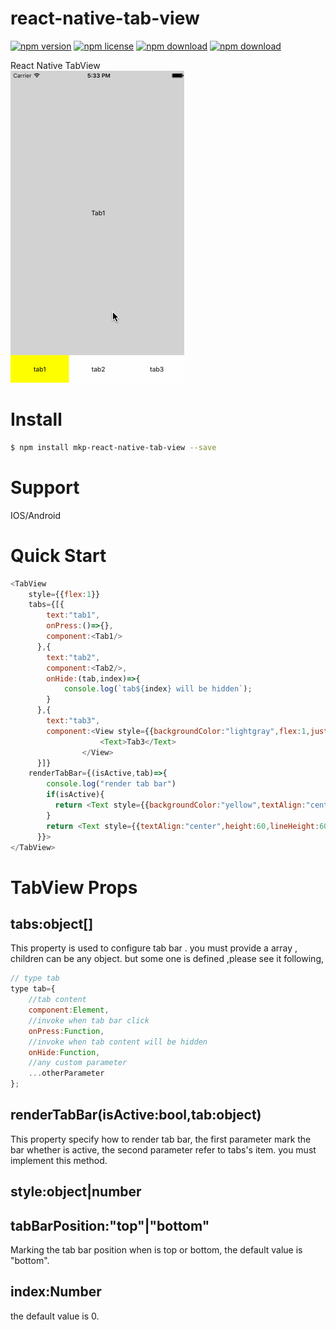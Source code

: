 # react-native-tab-view

<!-- badge -->
[![npm version](https://img.shields.io/npm/v/mkp-react-native-tab-view.svg)](https://www.npmjs.com/package/mkp-react-native-tab-view)
[![npm license](https://img.shields.io/npm/l/mkp-react-native-tab-view.svg)](https://www.npmjs.com/package/mkp-react-native-tab-view)
[![npm download](https://img.shields.io/npm/dm/mkp-react-native-tab-view.svg)](https://www.npmjs.com/package/mkp-react-native-tab-view)
[![npm download](https://img.shields.io/npm/dt/mkp-react-native-tab-view.svg)](https://www.npmjs.com/package/mkp-react-native-tab-view)
<!-- endbadge -->

React Native TabView<br/>
<img src="https://raw.githubusercontent.com/MonkeyKingPlus/react-native-tab-view/master/test/screenshot/react-native-tab-view-demo.gif"/>

# Install
```bash
$ npm install mkp-react-native-tab-view --save
```

# Support
IOS/Android

# Quick Start
```javascript
<TabView
    style={{flex:1}}
    tabs={[{
        text:"tab1",
        onPress:()=>{},
        component:<Tab1/>
      },{
        text:"tab2",
        component:<Tab2/>,
        onHide:(tab,index)=>{
        	console.log(`tab${index} will be hidden`);
        }
      },{
        text:"tab3",
        component:<View style={{backgroundColor:"lightgray",flex:1,justifyContent:"center",alignItems:"center"}}>
                    <Text>Tab3</Text>
                </View>
      }]}
    renderTabBar={(isActive,tab)=>{
        console.log("render tab bar")
        if(isActive){
          return <Text style={{backgroundColor:"yellow",textAlign:"center",height:60,lineHeight:60}}>{tab.text}</Text>
        }
        return <Text style={{textAlign:"center",height:60,lineHeight:60}}>{tab.text}</Text>
      }}>
</TabView>
```
# TabView Props
## tabs:object[]
This property is used to configure tab bar . you must provide a array , children can be any object. but some one is defined ,please see it following,
```javascript
// type tab
type tab={
	//tab content
	component:Element,
	//invoke when tab bar click
	onPress:Function,
	//invoke when tab content will be hidden
	onHide:Function,
	//any custom parameter
	...otherParameter
};
```
## renderTabBar(isActive:bool,tab:object)
This property specify how to render tab bar, the first parameter mark the bar whether is active, the second parameter refer to tabs's item.
you must implement this method.
## style:object|number
## tabBarPosition:"top"|"bottom"
Marking the tab bar position when is top or bottom, the default value is "bottom".
## index:Number
the default value is 0.

